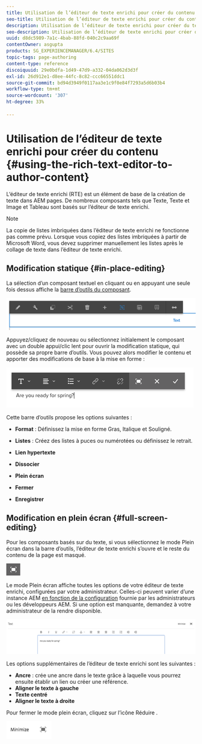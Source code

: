 ```yaml
---
title: Utilisation de l’éditeur de texte enrichi pour créer du contenu
seo-title: Utilisation de l’éditeur de texte enrichi pour créer du contenu
description: Utilisation de l’éditeur de texte enrichi pour créer du texte dans AEM.
seo-description: Utilisation de l’éditeur de texte enrichi pour créer du texte dans AEM.
uuid: d8dc5989-7a1c-4bab-88fd-040c2c9aa69f
contentOwner: asgupta
products: SG_EXPERIENCEMANAGER/6.4/SITES
topic-tags: page-authoring
content-type: reference
discoiquuid: 29e0bdfa-1d49-47d9-a332-04da062d3d3f
exl-id: 26d912e1-d8ee-44fc-8c82-ccc66551ddc1
source-git-commit: bd94d3949f0117aa3e1c9f0e84f7293a5d6b03b4
workflow-type: tm+mt
source-wordcount: '307'
ht-degree: 33%

---
```


# Utilisation de l’éditeur de texte enrichi pour créer du contenu {#using-the-rich-text-editor-to-author-content}

L’éditeur de texte enrichi (RTE) est un élément de base de la création de texte dans AEM pages. De nombreux composants tels que Texte, Texte et Image et Tableau sont basés sur l’éditeur de texte enrichi.

>[!NOTE]
>
>La copie de listes imbriquées dans l’éditeur de texte enrichi ne fonctionne pas comme prévu. Lorsque vous copiez des listes imbriquées à partir de Microsoft Word, vous devez supprimer manuellement les listes après le collage de texte dans l’éditeur de texte enrichi.

## Modification statique {#in-place-editing}

La sélection d’un composant textuel en cliquant ou en appuyant une seule fois dessus affiche la [barre d’outils du composant](../sites-authoring/editing-content.md#edit-configure-copy-cut-delete-paste).

![screen_shot_2018-03-21at163054](assets/screen_shot_2018-03-21at163054.png)

Appuyez/cliquez de nouveau ou sélectionnez initialement le composant avec un double appui/clic lent pour ouvrir la modification statique, qui possède sa propre barre d’outils. Vous pouvez alors modifier le contenu et apporter des modifications de base à la mise en forme :

![screen_shot_2018-03-21at163214](assets/screen_shot_2018-03-21at163214.png)

Cette barre d’outils propose les options suivantes :

* **Format** : Définissez la mise en forme Gras, Italique et Souligné.

* **Listes** : Créez des listes à puces ou numérotées ou définissez le retrait.

* **Lien hypertexte**

* **Dissocier**

* **Plein écran**

* **Fermer**

* **Enregistrer**

## Modification en plein écran {#full-screen-editing}

Pour les composants basés sur du texte, si vous sélectionnez le mode Plein écran dans la barre d’outils, l’éditeur de texte enrichi s’ouvre et le reste du contenu de la page est masqué.

![](do-not-localize/screen_shot_2018-03-21at163236.png)

Le mode Plein écran affiche toutes les options de votre éditeur de texte enrichi, configurées par votre administrateur. Celles-ci peuvent varier d’une instance AEM [en fonction de la configuration](../sites-administering/rich-text-editor.md) fournie par les administrateurs ou les développeurs AEM. Si une option est manquante, demandez à votre administrateur de la rendre disponible.

![screen_shot_2018-03-21at163248](assets/screen_shot_2018-03-21at163248.png)

Les options supplémentaires de l’éditeur de texte enrichi sont les suivantes :

* **Ancre** : crée une ancre dans le texte grâce à laquelle vous pourrez ensuite établir un lien ou créer une référence.
* **Aligner le texte à gauche**
* **Texte centré**
* **Aligner le texte à droite**

Pour fermer le mode plein écran, cliquez sur l’icône Réduire .

![screen_shot_2018-03-21at163323](assets/screen_shot_2018-03-21at163323.png)
